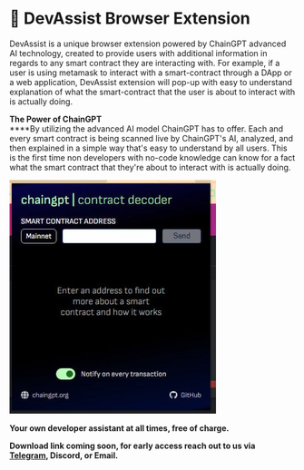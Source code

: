 # 🔎 DevAssist Browser Extension

DevAssist is a unique browser extension powered by ChainGPT advanced AI technology, created to provide users with additional information in regards to any smart contract they are interacting with. For example, if a user is using metamask to interact with a smart-contract through a DApp or a web application, DevAssist extension will pop-up with easy to understand explanation of what the smart-contract that the user is about to interact with is actually doing.&#x20;

**The Power of ChainGPT**\
****By utilizing the advanced AI model ChainGPT has to offer. Each and every smart contract is being scanned live by ChainGPT's AI, analyzed, and then explained in a simple way that's easy to understand by all users. This is the first time non developers with no-code knowledge can know for a fact what the smart contract that they're about to interact with is actually doing.

![](<../../.gitbook/assets/image (4).png>)

**Your own developer assistant at all times, free of charge.**

**Download link coming soon, for early access reach out to us via** [**Telegram**](https://t.me/chain\_gpt)**, Discord, or Email.**
